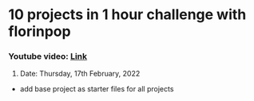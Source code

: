 # 10 projects in 1 hour challenge with florinpop
### Youtube video: [Link](https://youtu.be/8GPPJpiLqHk)

1. Date: Thursday, 17th February, 2022
- add base project as starter files for all projects